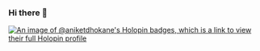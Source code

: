 ### Hi there 👋

<!--
**AniketDhokane/AniketDhokane** is a ✨ _special_ ✨ repository because its `README.md` (this file) appears on your GitHub profile.

Here are some ideas to get you started:

- 🔭 I’m currently working on ...
- 🌱 I’m currently learning ...
- 👯 I’m looking to collaborate on ...
- 🤔 I’m looking for help with ...
- 💬 Ask me about ...
- 📫 How to reach me: ...
- 😄 Pronouns: ...
- ⚡ Fun fact: ...
-->
[![An image of @aniketdhokane's Holopin badges, which is a link to view their full Holopin profile](https://holopin.me/aniketdhokane)](https://holopin.io/@aniketdhokane)
